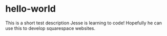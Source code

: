 # hello-world
This is a short test description
Jesse is learning to code! Hopefully he can use this to develop squarespace websites.
